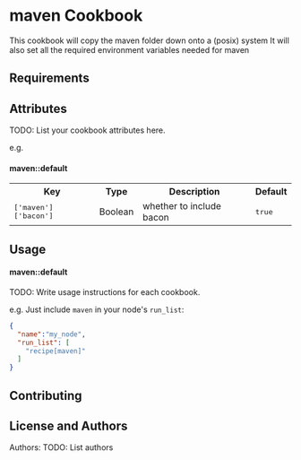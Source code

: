 maven Cookbook
==============
This cookbook will copy the maven folder down onto a (posix) system
It will also set all the required environment variables needed for maven

Requirements
------------


Attributes
----------
TODO: List your cookbook attributes here.

e.g.
#### maven::default
<table>
  <tr>
    <th>Key</th>
    <th>Type</th>
    <th>Description</th>
    <th>Default</th>
  </tr>
  <tr>
    <td><tt>['maven']['bacon']</tt></td>
    <td>Boolean</td>
    <td>whether to include bacon</td>
    <td><tt>true</tt></td>
  </tr>
</table>

Usage
-----
#### maven::default
TODO: Write usage instructions for each cookbook.

e.g.
Just include `maven` in your node's `run_list`:

```json
{
  "name":"my_node",
  "run_list": [
    "recipe[maven]"
  ]
}
```

Contributing
------------


License and Authors
-------------------
Authors: TODO: List authors
